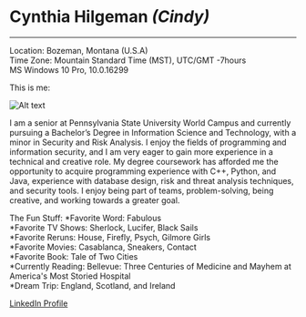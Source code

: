 # Cynthia Hilgeman _(Cindy)_
---
Location: Bozeman, Montana (U.S.A)   
Time Zone: Mountain Standard Time (MST), UTC/GMT -7hours  
MS Windows 10 Pro, 10.0.16299

This is me:

![Alt text](https://avatars0.githubusercontent.com/u/35432613?s=400&u=a0637d3f2d86623519841fb953df4592bdca9f80&v=4 "Me")

I am a senior at Pennsylvania State University World Campus and currently pursuing a Bachelor’s Degree in Information Science and Technology, with a minor in Security and Risk Analysis. I enjoy the fields of programming and information security, and I am very eager to gain more experience in a technical and creative role. My degree coursework has afforded me the opportunity to acquire programming experience with C++, Python, and Java, experience with database design, risk and threat analysis techniques, and security tools. I enjoy being part of teams, problem-solving, being creative, and working towards a greater goal. 

The Fun Stuff:
*Favorite Word: Fabulous  
*Favorite TV Shows: Sherlock, Lucifer, Black Sails  
*Favorite Reruns: House, Firefly, Psych, Gilmore Girls  
*Favorite Movies: Casablanca, Sneakers, Contact  
*Favorite Book: Tale of Two Cities  
*Currently Reading: Bellevue: Three Centuries of Medicine and Mayhem at America's Most Storied Hospital  
*Dream Trip: England, Scotland, and Ireland  
  
  [LinkedIn Profile](https://www.linkedin.com/in/cindyhilgeman/)
